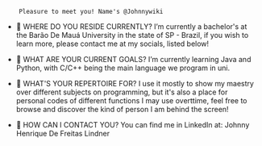 
        Pleasure to meet you! Name's @Johnnywiki
        
- 👀 WHERE DO YOU RESIDE CURRENTLY?
        I’m currently a bachelor's at the Barão De Mauá University in the state of SP - Brazil, if you wish to learn more, please contact me at my socials, listed below!

- 🌱 WHAT ARE YOUR CURRENT GOALS?
        I’m currently learning Java and Python, with C/C++ being the main language we program in uni.
        
- 💬 WHAT'S YOUR REPERTOIRE FOR?
        I use it mostly to show my maestry over different subjects on programming, but it's also a place for personal codes of different functions I may use overttime, feel free to browse and discover the kind of person I am behind the screen!
       
- 🔔 HOW CAN I CONTACT YOU?
        You can find me in LinkedIn at: Johnny Henrique De Freitas Lindner
